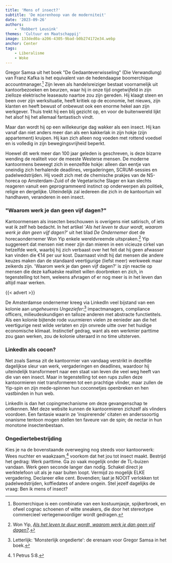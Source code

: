 ```yaml
---
title: 'Mens of insect?'
subtitle: 'De mierenhoop van de moderniteit'
date: '2023-09-26'
authors:
    - 'Robbert Leusink'
themes: 'Cultuur en Maatschappij'
image: 133ded0a-a206-4305-9bad-b0b274172e34.webp
anchor: Center
tags:
    - Liberalisme
    - Woke
---
```


Gregor Samsa uit het boek "De Gedaanteverwisseling" (Die Verwandlung) van Franz Kafka is het equivalent van de hedendaagse boomerchique accountmanager.[^1] Zijn leven als handelsreiziger bestaat voornamelijk uit kantoorbezoeken en beurzen, waar hij in onze tijd ongetwijfeld in zijn zielloze elektrische leaseauto naartoe zou zijn gereden. Hij klaagt steen en been over zijn werksituatie, heeft kritiek op de economie, het nieuws, zijn klanten en heeft bewust of onbewust ook een enorme hekel aan zijn werkgever. Thuis trekt hij een blij gezicht op, en voor de buitenwereld lijkt het alsof hij het allemaal fantastisch vindt.

Maar dan wordt hij op een willekeurige dag wakker als een insect. Hij kan vanaf dan niet anders meer dan als een kakkerlak in zijn hokje (zijn appartement) kruipen. Hij kan zich alleen nog voeden met rottend voedsel en is volledig in zijn bewegingsvrijheid beperkt.

Hoewel dit werk meer dan 100 jaar geleden is geschreven, is deze bizarre wending de realiteit voor de meeste Westerse mensen. De moderne kantoormens beweegt zich in eenzelfde hokje: alleen dan eentje van oneindig zich herhalende deadlines, vergaderingen, SCRUM-sessies en padelwedstrijden. Hij voedt zich met de chemische prakjes van de NS-horeca op Amsterdam-Zuid of de Vegetarische Slager en kan slechts reageren vanuit een geprogrammeerd instinct op onderwerpen als politiek, religie en dergelijke. Uiteindelijk zal iedereen die zich in de kantoortuin wil handhaven, veranderen in een insect.


### "Waarom werk je dan geen vijf dagen?"

Kantoormensen als insecten beschouwen is overigens niet satirisch, of iets wat ik zelf heb bedacht. In het artikel '_Als het leven te duur wordt, waarom werk je dan geen vijf dagen?_' uit het blad *De Ondernemer* doet de horecaondernemer Won Yip enkele wereldvreemde uitspraken.[^2] Yip suggereert dat mensen niet meer zijn dan mieren in een vicieuze cirkel van hetzelfde werk, waarbij hij zich verbaast over het feit dat hij geen afwasser kan vinden die €14 per uur kost. Daarnaast vindt hij dat mensen die andere keuzes maken dan de standaard veertigurige (liefst meer) werkweek maar zeikerds zijn. 'Waarom werk je dan geen vijf dagen?' is zijn reactie op mensen die deze kafkaëske realiteit willen doorbreken en zich, in tegenstelling tot hem, weleens afvragen of er nog meer is in het leven dan altijd maar werken.

{{< advert >}}

De Amsterdamse ondernemer kreeg via LinkedIn veel bijstand van een kolonie aan *ungeheueres Ungeziefer*:[^3] impactmanagers, compliance officers, milieudeskundigen en talloze anderen met abstracte functietitels. Als een kolonie bijtende rode vuurmieren vielen ze eenieder aan die het veertigurige nest wilde verlaten en zijn onvrede uitte over het huidige economische klimaat. Instinctief gedrag, want als een werkmier parttime zou gaan werken, zou de kolonie uiteraard in no time uitsterven.


### LinkedIn als cocon? 

Net zoals Samsa zit de kantoormier van vandaag verstrikt in dezelfde dagelijkse sleur van werk, vergaderingen en deadlines, waardoor hij uiteindelijk transformeert naar een staat van leven die veel weg heeft van die van een insect. Maar in tegenstelling tot een rups zullen deze kantoormieren niet transformeren tot een prachtige vlinder, maar zullen de Yip-spin en zijn mede-spinnen hun coconnetjes openbreken en hen vastbinden in hun web. 

LinkedIn is dan het copingmechanisme om deze gevangenschap te ontkennen. Met deze website kunnen de kantoormieren zichzelf als vlinders voordoen. Een fantasie waarin ze 'inspirerende' citaten en anderssoortig onanisme tentoon mogen stellen ten faveure van de spin; de nectar in hun monotone insectenbestaan.


### Ongediertebestrijding

Kies je na de bovenstaande overweging nog steeds voor kantoorwerk: Wees nuchter en waakzaam,[^4] voorkom dat het jou tot insect maakt. Bestrijd het gedrag: Werk parttime. Ga zo vaak mogelijk onder de TL-buizen vandaan. Werk geen seconde langer dan nodig. Schakel direct je werktelefoon uit als je naar buiten loopt. Vermijd zo mogelijk ELKE vergadering. Declareer elke cent. Bovendien; laat je NOOIT verlokken tot padelwedstrijden, koffiedates of andere ongein. Stel jezelf dagelijks de vraag: Ben ik mens of insect? 


[^1]: Boomerchique is een combinatie van een kostuumjasje, spijkerbroek, en ofwel cognac schoenen of witte sneakers, die door het stereotype commercieel vertegenwoordiger wordt gedragen.
[^2]: Won Yip, *[Als het leven te duur wordt, waarom werk je dan geen vijf dagen?](https://www.deondernemer.nl/blog/won-yip/won-yip-personeelstekort-horeca-inflatie~4830526/)*.
[^3]: Letterlijk: 'Monsterlijk ongedierte': de erenaam voor Gregor Samsa in het boek.
[^4]: 1 Petrus 5:8.

